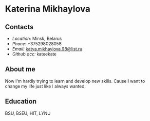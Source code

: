 # **Katerina Mikhaylova**
## **Contacts**
* *Location:* Minsk, Belarus
* *Phone:* +375298028058
* *Email:* katya.mikhaylova.98@list.ru
* *Github acc:* kateekate
## **About me**
Now I'm hardly trying to learn and develop new skills. Cause I want to change my life just like I always wanted.
## **Education**
BSU, BSEU, HIT, LYNU
